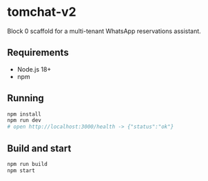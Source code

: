 # tomchat-v2

Block 0 scaffold for a multi-tenant WhatsApp reservations assistant.

## Requirements

- Node.js 18+
- npm

## Running

```bash
npm install
npm run dev
# open http://localhost:3000/health -> {"status":"ok"}
```

## Build and start

```bash
npm run build
npm start
```
